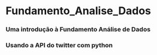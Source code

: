 # Fundamento_Analise_Dados
### Uma introdução à Fundamento Análise de Dados 
### Usando a API do twitter com python
